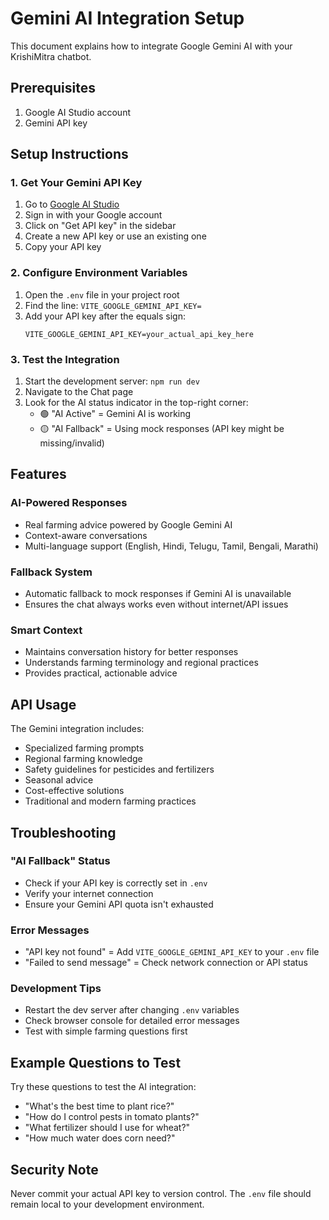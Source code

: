 # Gemini AI Integration Setup

This document explains how to integrate Google Gemini AI with your KrishiMitra chatbot.

## Prerequisites

1. Google AI Studio account
2. Gemini API key

## Setup Instructions

### 1. Get Your Gemini API Key

1. Go to [Google AI Studio](https://aistudio.google.com/)
2. Sign in with your Google account
3. Click on "Get API key" in the sidebar
4. Create a new API key or use an existing one
5. Copy your API key

### 2. Configure Environment Variables

1. Open the `.env` file in your project root
2. Find the line: `VITE_GOOGLE_GEMINI_API_KEY=`
3. Add your API key after the equals sign:
   ```
   VITE_GOOGLE_GEMINI_API_KEY=your_actual_api_key_here
   ```

### 3. Test the Integration

1. Start the development server: `npm run dev`
2. Navigate to the Chat page
3. Look for the AI status indicator in the top-right corner:
   - 🟢 "AI Active" = Gemini AI is working
   - 🟡 "AI Fallback" = Using mock responses (API key might be missing/invalid)

## Features

### AI-Powered Responses
- Real farming advice powered by Google Gemini AI
- Context-aware conversations
- Multi-language support (English, Hindi, Telugu, Tamil, Bengali, Marathi)

### Fallback System
- Automatic fallback to mock responses if Gemini AI is unavailable
- Ensures the chat always works even without internet/API issues

### Smart Context
- Maintains conversation history for better responses
- Understands farming terminology and regional practices
- Provides practical, actionable advice

## API Usage

The Gemini integration includes:
- Specialized farming prompts
- Regional farming knowledge
- Safety guidelines for pesticides and fertilizers
- Seasonal advice
- Cost-effective solutions
- Traditional and modern farming practices

## Troubleshooting

### "AI Fallback" Status
- Check if your API key is correctly set in `.env`
- Verify your internet connection
- Ensure your Gemini API quota isn't exhausted

### Error Messages
- "API key not found" = Add `VITE_GOOGLE_GEMINI_API_KEY` to your `.env` file
- "Failed to send message" = Check network connection or API status

### Development Tips
- Restart the dev server after changing `.env` variables
- Check browser console for detailed error messages
- Test with simple farming questions first

## Example Questions to Test

Try these questions to test the AI integration:
- "What's the best time to plant rice?"
- "How do I control pests in tomato plants?"
- "What fertilizer should I use for wheat?"
- "How much water does corn need?"

## Security Note

Never commit your actual API key to version control. The `.env` file should remain local to your development environment.